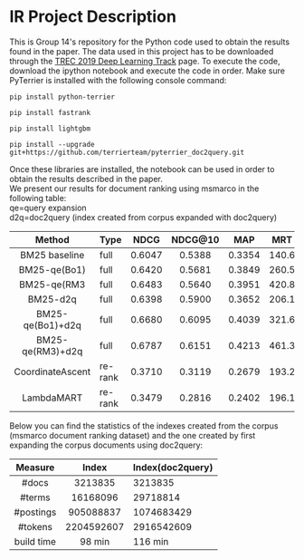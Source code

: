 # IR Project Description

This is Group 14's repository for the Python code used to obtain the results found in the paper. The data used in this project has to be downloaded through the [TREC 2019 Deep Learning Track](https://microsoft.github.io/msmarco/TREC-Deep-Learning-2019.html) page. To execute the code, download the ipython notebook and execute the code in order. Make sure PyTerrier is installed with the following console command:

``
pip install python-terrier
``

``
pip install fastrank
``

``
pip install lightgbm
``

``
pip install --upgrade git+https://github.com/terrierteam/pyterrier_doc2query.git
``

Once these libraries are installed,  the notebook can be used in order to obtain the results described in the paper. <br/>
We present our results for document ranking using msmarco in the following table:<br/>
qe=query expansion<br/>
d2q=doc2query (index created from corpus expanded with doc2query)

| Method | Type | NDCG | NDCG@10 | MAP | MRT|
|:------:|:-----|:----:|:-------:|:---:|:---:|
|BM25 baseline|full|0.6047|0.5388|0.3354|140.6|
|BM25-qe(Bo1)|full|0.6420|0.5681|0.3849|260.5|
|BM25-qe(RM3|full|0.6483|0.5640|0.3951|420.8|
|BM25-d2q|full|0.6398|0.5900|0.3652|206.1|
|BM25-qe(Bo1)+d2q|full|0.6680|0.6095|0.4039|321.6|
|BM25-qe(RM3)+d2q|full|0.6787|0.6151|0.4213|461.3|
|CoordinateAscent|re-rank|0.3710|0.3119|0.2679|193.2|
|LambdaMART|re-rank|0.3479|0.2816|0.2402|196.1|


Below you can find the statistics of the indexes created from the corpus (msmarco document ranking dataset)
and the one created by first expanding the corpus documents using doc2query:

| Measure | Index | Index(doc2query) |
|:-------:|:-----:|:----------------------|
|  #docs  | 3213835 | 3213835 |
| #terms  | 16168096 | 29718814 |
|#postings| 905088837 | 1074683429 |
| #tokens | 2204592607 | 2916542609 |
|build time| 98 min | 116 min |
